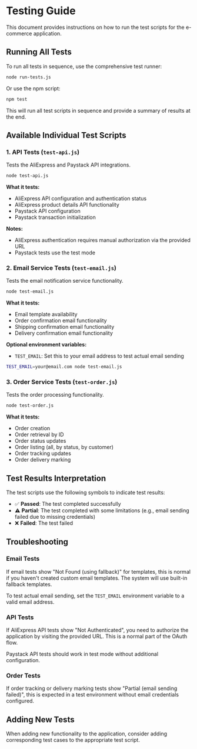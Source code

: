 # Testing Guide

This document provides instructions on how to run the test scripts for the e-commerce application.

## Running All Tests

To run all tests in sequence, use the comprehensive test runner:

```bash
node run-tests.js
```

Or use the npm script:

```bash
npm test
```

This will run all test scripts in sequence and provide a summary of results at the end.

## Available Individual Test Scripts

### 1. API Tests (`test-api.js`)

Tests the AliExpress and Paystack API integrations.

```bash
node test-api.js
```

**What it tests:**
- AliExpress API configuration and authentication status
- AliExpress product details API functionality
- Paystack API configuration
- Paystack transaction initialization

**Notes:**
- AliExpress authentication requires manual authorization via the provided URL
- Paystack tests use the test mode

### 2. Email Service Tests (`test-email.js`)

Tests the email notification service functionality.

```bash
node test-email.js
```

**What it tests:**
- Email template availability
- Order confirmation email functionality
- Shipping confirmation email functionality
- Delivery confirmation email functionality

**Optional environment variables:**
- `TEST_EMAIL`: Set this to your email address to test actual email sending

```bash
TEST_EMAIL=your@email.com node test-email.js
```

### 3. Order Service Tests (`test-order.js`)

Tests the order processing functionality.

```bash
node test-order.js
```

**What it tests:**
- Order creation
- Order retrieval by ID
- Order status updates
- Order listing (all, by status, by customer)
- Order tracking updates
- Order delivery marking

## Test Results Interpretation

The test scripts use the following symbols to indicate test results:

- ✅ **Passed**: The test completed successfully
- ⚠️ **Partial**: The test completed with some limitations (e.g., email sending failed due to missing credentials)
- ❌ **Failed**: The test failed

## Troubleshooting

### Email Tests

If email tests show "Not Found (using fallback)" for templates, this is normal if you haven't created custom email templates. The system will use built-in fallback templates.

To test actual email sending, set the `TEST_EMAIL` environment variable to a valid email address.

### API Tests

If AliExpress API tests show "Not Authenticated", you need to authorize the application by visiting the provided URL. This is a normal part of the OAuth flow.

Paystack API tests should work in test mode without additional configuration.

### Order Tests

If order tracking or delivery marking tests show "Partial (email sending failed)", this is expected in a test environment without email credentials configured.

## Adding New Tests

When adding new functionality to the application, consider adding corresponding test cases to the appropriate test script.